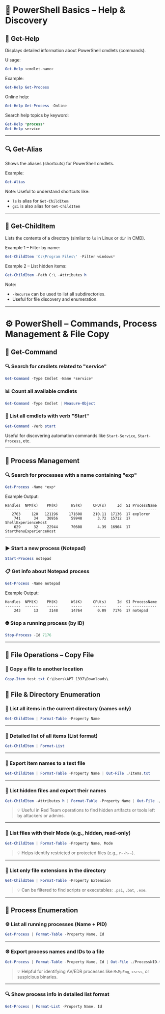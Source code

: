 # 🧠 PowerShell Basics – Help & Discovery

## 📘 Get-Help
Displays detailed information about PowerShell cmdlets (commands).

U sage:
```powershell
Get-Help <cmdlet-name>
```

Example:
```powershell
Get-Help Get-Process
```

Online help:
```powershell
Get-Help Get-Process -Online
```

Search help topics by keyword:
```powershell
Get-Help *process*
Get-Help service
```

---

## 🔍 Get-Alias
Shows the aliases (shortcuts) for PowerShell cmdlets.

Example:
```powershell
Get-Alias
```

Note:
Useful to understand shortcuts like:
- `ls` is alias for `Get-ChildItem`
- `gci` is also alias for `Get-ChildItem`

---

## 📂 Get-ChildItem
Lists the contents of a directory (similar to `ls` in Linux or `dir` in CMD).

Example 1 – Filter by name:
```powershell
Get-ChildItem 'C:\Program Files\' -Filter windows*
```

Example 2 – List hidden items:
```powershell
Get-ChildItem -Path C:\ -Attributes h
```

Note:
- `-Recurse` can be used to list all subdirectories.
- Useful for file discovery and enumeration.

---


 # ⚙️ PowerShell – Commands, Process Management & File Copy

## 🔎 Get-Command

### 🔍 Search for cmdlets related to "service"
```powershell
Get-Command -Type Cmdlet -Name *service*
```

### 📊 Count all available cmdlets
```powershell
Get-Command -Type Cmdlet | Measure-Object
```

### 🔎 List all cmdlets with verb "Start"
```powershell
Get-Command -Verb start
```

Useful for discovering automation commands like `Start-Service`, `Start-Process`, etc.

---

## 🧠 Process Management

### 🔍 Search for processes with a name containing "exp"
```powershell
Get-Process -Name *exp*
```

Example Output:
```
Handles  NPM(K)    PM(K)      WS(K)     CPU(s)     Id  SI ProcessName
-------  ------    -----      -----     ------     --  -- -----------
   2763     120   121196     171608     210.11  17136  17 explorer
    741      34    30956      59948       3.72  15712  17 ShellExperienceHost
    629      32    22944      70608       4.39  16904  17 StartMenuExperienceHost
```

---

### ▶️ Start a new process (Notepad)
```powershell
Start-Process notepad
```

### 📋 Get info about Notepad process
```powershell
Get-Process -Name notepad
```

Example Output:
```
Handles  NPM(K)    PM(K)      WS(K)     CPU(s)     Id  SI ProcessName
-------  ------    -----      -----     ------     --  -- -----------
    243      13     3148      14764       0.09   7176  17 notepad
```

### ⛔ Stop a running process (by ID)
```powershell
Stop-Process -Id 7176
```

---

## 📁 File Operations – Copy File

### 📂 Copy a file to another location
```powershell
Copy-Item test.txt C:\Users\APT_1337\Downloads\
```



## 📁 File & Directory Enumeration

### 📂 List all items in the current directory (names only)
```powershell
Get-ChildItem | Format-Table -Property Name
```

---

### 📂 Detailed list of all items (List format)
```powershell
Get-ChildItem | Format-List
```

---

### 📂 Export item names to a text file
```powershell
Get-ChildItem | Format-Table -Property Name | Out-File ./Items.txt
```

---

### 🙈 List hidden files and export their names
```powershell
Get-ChildItem -Attributes h | Format-Table -Property Name | Out-File ./HiddenItems.txt
```
> 💡 Useful in Red Team operations to find hidden artifacts or tools left by attackers or admins.

---

### 🔐 List files with their Mode (e.g., hidden, read-only)
```powershell
Get-ChildItem | Format-Table -Property Name, Mode
```
> 💡 Helps identify restricted or protected files (e.g., `r--h--`).

---

### 🧩 List only file extensions in the directory
```powershell
Get-ChildItem | Format-Table -Property Extension
```
> 💡 Can be filtered to find scripts or executables: `.ps1`, `.bat`, `.exe`.

---

## 🧠 Process Enumeration

### ⚙️ List all running processes (Name + PID)
```powershell
Get-Process | Format-Table -Property Name, Id
```

---

### ⚙️ Export process names and IDs to a file
```powershell
Get-Process | Format-Table -Property Name, Id | Out-File ./ProcessNID.txt
```
> 💡 Helpful for identifying AV/EDR processes like `MsMpEng`, `csrss`, or suspicious binaries.

---

### 🔍 Show process info in detailed list format
```powershell
Get-Process | Format-List -Property Name, Id
```



 
